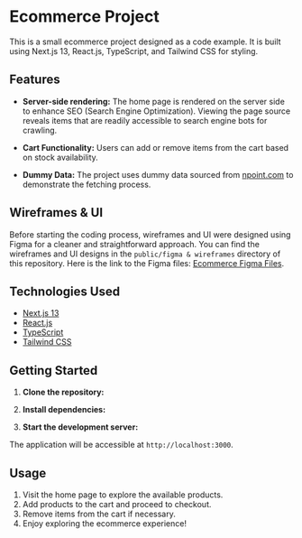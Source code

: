 # Ecommerce Project

This is a small ecommerce project designed as a code example. It is built using Next.js 13, React.js, TypeScript, and Tailwind CSS for styling.

## Features

- **Server-side rendering:** The home page is rendered on the server side to enhance SEO (Search Engine Optimization). Viewing the page source reveals items that are readily accessible to search engine bots for crawling.
  
- **Cart Functionality:** Users can add or remove items from the cart based on stock availability.
  
- **Dummy Data:** The project uses dummy data sourced from [npoint.com](https://www.npoint.io/) to demonstrate the fetching process.

## Wireframes & UI

Before starting the coding process, wireframes and UI were designed using Figma for a cleaner and straightforward approach. You can find the wireframes and UI designs in the `public/figma & wireframes` directory of this repository. Here is the link to the Figma files: [Ecommerce Figma Files](https://www.figma.com/file/4w92rhM4Ky9OTi430dhtBD/Ecommerce?type=design&t=9Df98T8vegi9wCnk-6).

## Technologies Used

- [Next.js 13](https://nextjs.org/)
- [React.js](https://reactjs.org/)
- [TypeScript](https://www.typescriptlang.org/)
- [Tailwind CSS](https://tailwindcss.com/)

## Getting Started

1. **Clone the repository:**




2. **Install dependencies:**


3. **Start the development server:**


The application will be accessible at `http://localhost:3000`.

## Usage

1. Visit the home page to explore the available products.
2. Add products to the cart and proceed to checkout.
3. Remove items from the cart if necessary.
4. Enjoy exploring the ecommerce experience!
